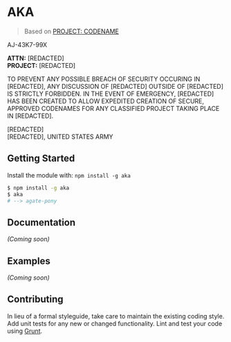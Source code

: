 # AKA

> Based on [PROJECT: CODENAME](https://github.com/zachwlewis/projectcodename)

AJ-43K7-99X

__ATTN:__ [REDACTED]
<br>
__PROJECT:__ [REDACTED]

TO PREVENT ANY POSSIBLE BREACH OF SECURITY OCCURING IN [REDACTED],
ANY DISCUSSION OF [REDACTED] OUTSIDE OF [REDACTED] IS
STRICTLY FORBIDDEN. IN THE EVENT OF EMERGENCY, [REDACTED] HAS
BEEN CREATED TO ALLOW EXPEDITED CREATION OF SECURE, APPROVED CODENAMES
FOR ANY CLASSIFIED PROJECT TAKING PLACE IN [REDACTED].

[REDACTED]
<br>
[REDACTED], UNITED STATES ARMY

 
## Getting Started

Install the module with: `npm install -g aka`

```sh
$ npm install -g aka
$ aka
# --> agate-pony
```


## Documentation

_(Coming soon)_


## Examples

_(Coming soon)_


## Contributing

In lieu of a formal styleguide, take care to maintain the existing coding style. Add unit tests for any new or changed functionality. Lint and test your code using [Grunt](http://gruntjs.com).

<!-- 
## License

Copyright (c) 2014 Phillip Alexander  
Licensed under the MIT license. 
-->
